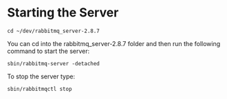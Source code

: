 # Starting the Server

    cd ~/dev/rabbitmq_server-2.8.7

You can cd into the rabbitmq_server-2.8.7 folder and then run the following command to start the server:

    sbin/rabbitmq-server -detached

To stop the server type:

    sbin/rabbitmqctl stop


    